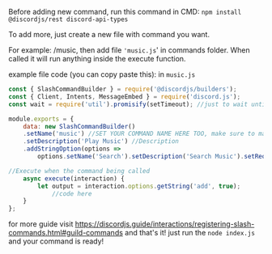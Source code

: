 Before adding new command, run this command in CMD:
``npm install @discordjs/rest discord-api-types``

To add more, just create a new file with command you want.

For example: /music,
then add file `'music.js`' in commands folder.
When called it will run anything inside the execute function.

example file code (you can copy paste this): in ``music.js``
```js
const { SlashCommandBuilder } = require('@discordjs/builders');
const { Client, Intents, MessageEmbed } = require('discord.js');
const wait = require('util').promisify(setTimeout); //just to wait until timer runs out then the next is called

module.exports = {
	data: new SlashCommandBuilder()
    .setName('music') //SET YOUR COMMAND NAME HERE TOO, make sure to make it the same as the file name!
	.setDescription('Play Music') //Description
	.addStringOption(options =>
	    options.setName('Search').setDescription('Search Music').setRequired(true)), //Add option for searching music

//Execute when the command being called
	async execute(interaction) {   
		let output = interaction.options.getString('add', true);
    		//code here
	}
};
```

for more guide visit https://discordjs.guide/interactions/registering-slash-commands.html#guild-commands
and that's it! just run the ``node index.js`` and your command is ready!
